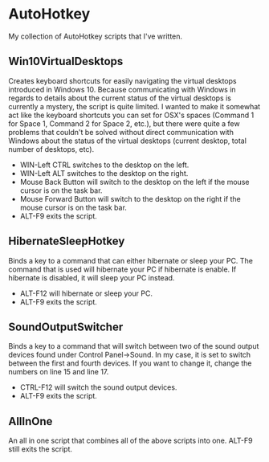# AutoHotkey
My collection of AutoHotkey scripts that I've written.

## Win10VirtualDesktops
Creates keyboard shortcuts for easily navigating the virtual desktops introduced in Windows 10.
Because communicating with Windows in regards to details about the current status of the virtual
desktops is currently a mystery, the script is quite limited. I wanted to make it somewhat act
like the keyboard shortcuts you can set for OSX's spaces (Command 1 for Space 1, Command 2 for
Space 2, etc.), but there were quite a few problems that couldn't be solved without direct
communication with Windows about the status of the virtual desktops (current desktop, total
number of desktops, etc).

- WIN-Left CTRL switches to the desktop on the left.
- WIN-Left ALT switches to the desktop on the right.
- Mouse Back Button will switch to the desktop on the left if the mouse cursor is on the task bar.
- Mouse Forward Button will switch to the desktop on the right if the mouse cursor is on the task bar.
- ALT-F9 exits the script.

## HibernateSleepHotkey
Binds a key to a command that can either hibernate or sleep your PC. The command that is used
will hibernate your PC if hibernate is enable. If hibernate is disabled, it will sleep your
PC instead.

- ALT-F12 will hibernate or sleep your PC.
- ALT-F9 exits the script.

## SoundOutputSwitcher
Binds a key to a command that will switch between two of the sound output devices found under
Control Panel->Sound. In my case, it is set to switch between the first and fourth devices. If
you want to change it, change the numbers on line 15 and line 17.

- CTRL-F12 will switch the sound output devices.
- ALT-F9 exits the script.

## AllInOne
An all in one script that combines all of the above scripts into one. ALT-F9 still exits the
script.